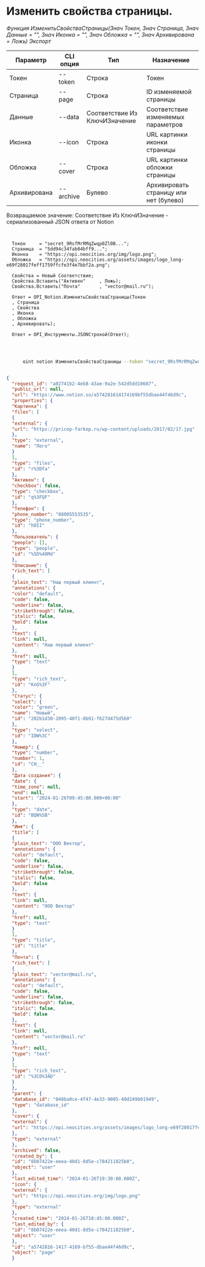 ﻿---
sidebar_position: 4
---

# Изменить свойства страницы.



*Функция ИзменитьСвойстваСтраницы(Знач Токен, Знач Страница, Знач Данные = "", Знач Иконка = "", Знач Обложка = "", Знач Архивирована = Ложь) Экспорт*

  | Параметр | CLI опция | Тип | Назначение |
  |-|-|-|-|
  | Токен | --token | Строка | Токен |
  | Страница | --page | Строка | ID изменяемой страницы |
  | Данные | --data | Соответствие Из КлючИЗначение | Соответствие изменяемых параметров |
  | Иконка | --icon | Строка | URL картинки иконки страницы |
  | Обложка | --cover | Строка | URL картинки обложки страницы |
  | Архивирована | --archive | Булево | Архивировать страницу или нет (булево) |

  
  Возвращаемое значение:   Соответствие Из КлючИЗначение - сериализованный JSON ответа от Notion

```bsl title="Пример кода"
	
  
  Токен     = "secret_9RsfMrRMqZwqp0Zl0B...";
  Страница  = "5dd94c34fab04bff9...";
  Иконка    = "https://opi.neocities.org/img/logo.png";
  Обложка   = "https://opi.neocities.org/assets/images/logo_long-e69f28017feff1759ffcfe3f4e7bbf2a.png";
  
  Свойства = Новый Соответствие;
  Свойства.Вставить("Активен"     , Ложь);
  Свойства.Вставить("Почта"       , "vector@mail.ru");
  
  Ответ = OPI_Notion.ИзменитьСвойстваСтраницы(Токен
  , Страница
  , Свойства
  , Иконка
  , Обложка
  , Архивировать);
  
  Ответ = OPI_Инструменты.JSONСтрокой(Ответ);
  
	
```

```sh title="Пример команды CLI"
    
      oint notion ИзменитьСвойстваСтраницы --token "secret_9RsfMrRMqZwqp0Zl0B..." --page "5dd94c34fab04bff9..." --data %data% --icon "https://opi.neocities.org/img/logo.png" --cover "https://opi.neocities.org/assets/images/logo_long-e69f28017feff1759ffcfe3f4e7bbf2a.png" --archive %archive%


```


```json title="Результат"

{
  "request_id": "a02741b2-4eb8-43ae-9a2e-542d5dd10687",
  "public_url": null,
  "url": "https://www.notion.so/a574281614174169bf55dbae44f46d9c",
  "properties": {
  "Картинка": {
  "files": [
  {
  "external": {
  "url": "https://pricep-farkop.ru/wp-content/uploads/2017/02/17.jpg"
  },
  "type": "external",
  "name": "Лого"
  }
  ],
  "type": "files",
  "id": "r%3Dfa"
  },
  "Активен": {
  "checkbox": false,
  "type": "checkbox",
  "id": "q%3FQF"
  },
  "Телефон": {
  "phone_number": "88005553535",
  "type": "phone_number",
  "id": "hDII"
  },
  "Пользователь": {
  "people": [],
  "type": "people",
  "id": "%5D%40Md"
  },
  "Описание": {
  "rich_text": [
  {
  "plain_text": "Наш первый клиент",
  "annotations": {
  "color": "default",
  "code": false,
  "underline": false,
  "strikethrough": false,
  "italic": false,
  "bold": false
  },
  "text": {
  "link": null,
  "content": "Наш первый клиент"
  },
  "href": null,
  "type": "text"
  }
  ],
  "type": "rich_text",
  "id": "KnG%3F"
  },
  "Статус": {
  "select": {
  "color": "green",
  "name": "Новый",
  "id": "202b1d30-2095-40f1-8b91-f627d475d560"
  },
  "type": "select",
  "id": "IDW%3C"
  },
  "Номер": {
  "type": "number",
  "number": 1,
  "id": "CH__"
  },
  "Дата создания": {
  "date": {
  "time_zone": null,
  "end": null,
  "start": "2024-01-26T09:45:00.000+00:00"
  },
  "type": "date",
  "id": "BQN%5B"
  },
  "Имя": {
  "title": [
  {
  "plain_text": "ООО Вектор",
  "annotations": {
  "color": "default",
  "code": false,
  "underline": false,
  "strikethrough": false,
  "italic": false,
  "bold": false
  },
  "text": {
  "link": null,
  "content": "ООО Вектор"
  },
  "href": null,
  "type": "text"
  }
  ],
  "type": "title",
  "id": "title"
  },
  "Почта": {
  "rich_text": [
  {
  "plain_text": "vector@mail.ru",
  "annotations": {
  "color": "default",
  "code": false,
  "underline": false,
  "strikethrough": false,
  "italic": false,
  "bold": false
  },
  "text": {
  "link": null,
  "content": "vector@mail.ru"
  },
  "href": null,
  "type": "text"
  }
  ],
  "type": "rich_text",
  "id": "%3CO%3AD"
  }
  },
  "parent": {
  "database_id": "048ba0ce-4f47-4e33-9005-40d249b01949",
  "type": "database_id"
  },
  "cover": {
  "external": {
  "url": "https://opi.neocities.org/assets/images/logo_long-e69f28017feff1759ffcfe3f4e7bbf2a.png"
  },
  "type": "external"
  },
  "archived": false,
  "created_by": {
  "id": "8b07422e-eeea-40d1-8d5e-c784211825b0",
  "object": "user"
  },
  "last_edited_time": "2024-01-26T19:30:00.000Z",
  "icon": {
  "external": {
  "url": "https://opi.neocities.org/img/logo.png"
  },
  "type": "external"
  },
  "created_time": "2024-01-26T18:45:00.000Z",
  "last_edited_by": {
  "id": "8b07422e-eeea-40d1-8d5e-c784211825b0",
  "object": "user"
  },
  "id": "a5742816-1417-4169-bf55-dbae44f46d9c",
  "object": "page"
  }

```
